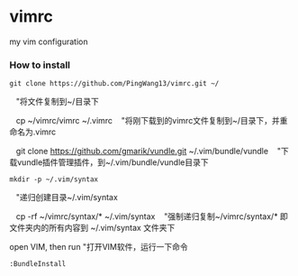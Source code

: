 vimrc
=====

my vim configuration
### How to install

    git clone https://github.com/PingWang13/vimrc.git ~/
    "将文件复制到~/目录下
    
    cp ~/vimrc/vimrc ~/.vimrc
    "将刚下载到的vimrc文件复制到~/目录下，并重命名为.vimrc
    
    git clone https://github.com/gmarik/vundle.git ~/.vim/bundle/vundle
    "下载vundle插件管理插件，到~/.vim/bundle/vundle目录下

    mkdir -p ~/.vim/syntax
    "递归创建目录~/.vim/syntax
    
    cp -rf ~/vimrc/syntax/* ~/.vim/syntax
    "强制递归复制~/vimrc/syntax/* 即文件夹内的所有内容到 ~/.vim/syntax 文件夹下

open VIM, then run
"打开VIM软件，运行一下命令

    :BundleInstall
